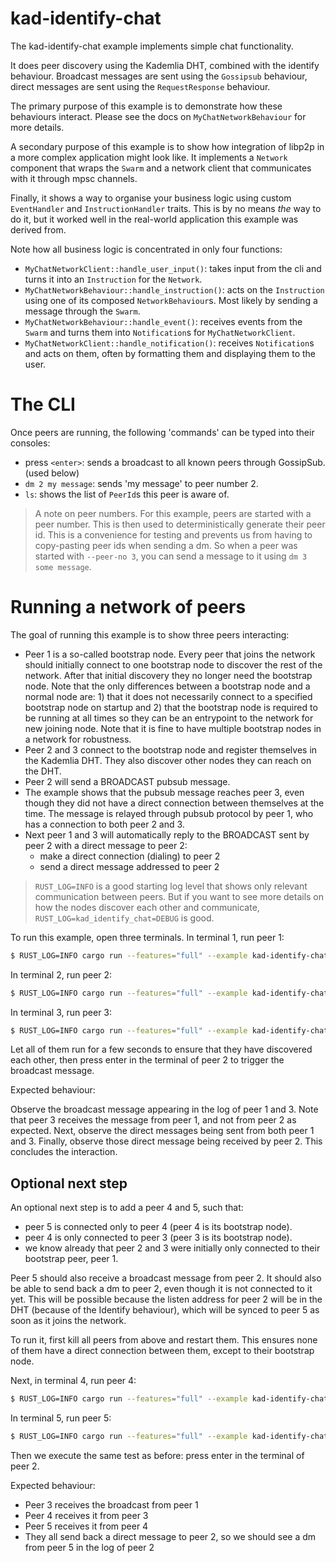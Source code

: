 # kad-identify-chat
The kad-identify-chat example implements simple chat functionality.

It does peer discovery using the Kademlia DHT, combined with the identify behaviour.
Broadcast messages are sent using the `Gossipsub` behaviour, direct messages are sent using
the `RequestResponse` behaviour.

The primary purpose of this example is to demonstrate how these behaviours interact.
Please see the docs on `MyChatNetworkBehaviour` for more details.

A secondary purpose of this example is to show how integration of libp2p in a more complex application might look like.
It implements a `Network` component that wraps the `Swarm` and a network client that communicates with it
through mpsc channels.

Finally, it shows a way to organise your business logic using custom `EventHandler` and
`InstructionHandler` traits. This is by no means *the* way to do it, but it worked well
in the real-world application this example was derived from.

Note how all business logic is concentrated in only four functions:
- `MyChatNetworkClient::handle_user_input()`: takes input from the cli and turns it into an
  `Instruction` for the `Network`.
- `MyChatNetworkBehaviour::handle_instruction()`: acts on the `Instruction` using one of its
  composed `NetworkBehaviour`s. Most likely by sending a message through the `Swarm`.
- `MyChatNetworkBehaviour::handle_event()`: receives events from the `Swarm` and turns them
  into `Notification`s for `MyChatNetworkClient`.
- `MyChatNetworkClient::handle_notification()`: receives `Notification`s and acts on them, often
  by formatting them and displaying them to the user.

# The CLI
Once peers are running, the following 'commands' can be typed into their consoles:
- press `<enter>`: sends a broadcast to all known peers through GossipSub. (used below)
- `dm 2 my message`: sends 'my message' to peer number 2.
- `ls`: shows the list of `PeerId`s this peer is aware of.

> A note on peer numbers. For this example, peers are started with a peer number. This is then used to deterministically generate their peer id. This is a convenience for testing and prevents us from having to copy-pasting peer ids when sending a dm. So when a peer was started with `--peer-no 3`, you can send a message to it 
> using `dm 3 some message`.

# Running a network of peers
The goal of running this example is to show three peers interacting:
- Peer 1 is a so-called bootstrap node. Every peer that joins the network should initially connect to one bootstrap node to discover the rest of the network. After that initial discovery they no longer need the bootstrap node. Note that the only differences between a bootstrap node and a normal node are: 1) that it does not necessarily connect to a specified bootstrap node on startup and 2) that the bootstrap node is required to be running at all times so they can be an entrypoint to the network for new joining node. Note that it is fine to have multiple bootstrap nodes in a network for robustness.
- Peer 2 and 3 connect to the bootstrap node and register themselves in the Kademlia DHT. They also discover other nodes they can reach on the DHT.
- Peer 2 will send a BROADCAST pubsub message.
- The example shows that the pubsub message reaches peer 3, even though they did not have a direct connection between themselves at the time. The message is relayed through pubsub protocol by peer 1, who has a connection to both peer 2 and 3.
- Next peer 1 and 3 will automatically reply to the BROADCAST sent by peer 2 with a direct message to peer 2: 
  - make a direct connection (dialing) to peer 2
  - send a direct message addressed to peer 2
 
> `RUST_LOG=INFO` is a good starting log level that shows only relevant communication between peers. But if you want to see more details on how the nodes discover each other and communicate, `RUST_LOG=kad_identify_chat=DEBUG` is good. 

To run this example, open three terminals. 
In terminal 1, run peer 1:

```sh
$ RUST_LOG=INFO cargo run --features="full" --example kad-identify-chat -- --peer-no 1 
```

In terminal 2, run peer 2:

```sh
$ RUST_LOG=INFO cargo run --features="full" --example kad-identify-chat -- --peer-no 2 --bootstrap-peer-no 1 
```

In terminal 3, run peer 3:

```sh
$ RUST_LOG=INFO cargo run --features="full" --example kad-identify-chat -- --peer-no 3 --bootstrap-peer-no 1
```

Let all of them run for a few seconds to ensure that they have discovered each other, then press enter in the terminal of peer 2 to trigger the broadcast message.

Expected behaviour: 

Observe the broadcast message appearing in the log of peer 1 and 3. Note that peer 3 receives the message from peer 1, and not from peer 2 as expected.
Next, observe the direct messages being sent from both peer 1 and 3. Finally, observe those direct message being received by peer 2. 
This concludes the interaction. 

## Optional next step
An optional next step is to add a peer 4 and 5, such that: 
- peer 5 is connected only to peer 4 (peer 4 is its bootstrap node).
- peer 4 is only connected to peer 3 (peer 3 is its bootstrap node).
- we know already that peer 2 and 3 were initially only connected to their bootstrap peer, peer 1.

Peer 5 should also receive a broadcast message from peer 2. It should also be able to send back a dm to peer 2, even though it is not connected to it yet. 
This will be possible because the listen address for peer 2 will be in the DHT (because of the Identify behaviour), 
which will be synced to peer 5 as soon as it joins the network.

To run it, first kill all peers from above and restart them. This ensures none of them have a direct connection
between them, except to their bootstrap node.

Next, in terminal 4, run peer 4:

```sh
$ RUST_LOG=INFO cargo run --features="full" --example kad-identify-chat -- --peer-no 4 --bootstrap-peer-no 3
```

In terminal 5, run peer 5:

```sh
$ RUST_LOG=INFO cargo run --features="full" --example kad-identify-chat -- --peer-no 5  --bootstrap-peer-no 4
```

Then we execute the same test as before: press enter in the terminal of peer 2.

Expected behaviour: 
- Peer 3 receives the broadcast from peer 1
- Peer 4 receives it from peer 3
- Peer 5 receives it from peer 4
- They all send back a direct message to peer 2, so we should see a dm from peer 5 in the log of peer 2
